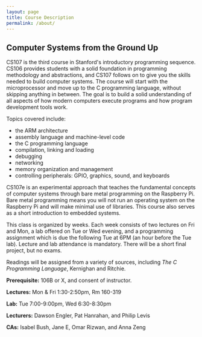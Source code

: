 ```yaml
---
layout: page
title: Course Description
permalink: /about/
---
```


## Computer Systems from the Ground Up

CS107 is the third course in Stanford's introductory programming sequence.
CS106 provides students with a solid foundation in programming methodology and
abstractions, and CS107 follows on to give you the skills needed to build
computer systems. The course will start with the microprocessor and move up to
the C programming language, without skipping anything in between. The goal is
to build a solid understanding of all aspects of how modern computers execute
programs and how program development tools work.

Topics covered include:

  -   the ARM architecture
  -   assembly language and machine-level code
  -   the C programming language
  -   compilation, linking and loading
  -   debugging
  -   networking
  -   memory organization and management
  -   controlling peripherals: GPIO, graphics, sound, and keyboards

CS107e is an experimental approach that teaches the fundamental concepts of
computer systems through bare metal programming on the Raspberry Pi. Bare metal
programming means you will not run an operating system on the Raspberry Pi and
will make minimal use of libraries. This course also serves as a short
introduction to embedded systems.

This class is organized by weeks. Each week consists of two lectures
on Fri and Mon, a lab offered on Tue or Wed evening, and a programming
assignment which is due the following Tue at 6PM (an hour before the Tue
lab). Lecture and lab attendance is mandatory. There will be a short
final project, but no exams.

Readings will be assigned from a variety of sources, including *The C
Programming Language*, Kernighan and Ritchie.

**Prerequisite:** 106B or X, and consent of instructor.

**Lectures:** Mon & Fri 1:30-2:50pm, Rm 160-319

**Lab:** Tue 7:00-9:00pm, Wed 6:30-8:30pm

**Lecturers:** Dawson Engler, Pat Hanrahan, and Philip Levis

**CAs:** Isabel Bush, Jane E, Omar Rizwan, and Anna Zeng
